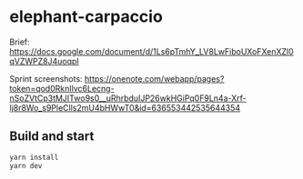 # elephant-carpaccio

Brief:
https://docs.google.com/document/d/1Ls6pTmhY_LV8LwFiboUXoFXenXZl0qVZWPZ8J4uoqpI

Sprint screenshots:
https://onenote.com/webapp/pages?token=qod0RknIlvc6Lecng-nSoZVtCp3tMJITwo9s0__uRhrbduIJP26wkHGiPq0F9Ln4a-Xrf-lj8r8Wo_s9PleClls2mU4bHWwT0&id=636553442535644354

## Build and start

```sh
yarn install
yarn dev
```
